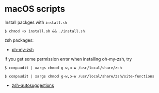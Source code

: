 # macOS scripts

Install packges with `install.sh`

`$ chmod +x install.sh && ./install.sh`

zsh packages:


- [oh-my-zsh](https://github.com/ohmyzsh/ohmyzsh/#basic-installation)

if you get some permission error when installing oh-my-zsh, try

`$ compaudit | xargs chmod g-w,o-w /usr/local/share/zsh`

`$ compaudit | xargs chmod g-w,o-w /usr/local/share/zsh/site-functions`

- [zsh-autosuggestions](https://github.com/zsh-users/zsh-autosuggestions/blob/master/INSTALL.md#oh-my-zsh)